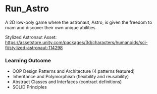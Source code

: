 # Run_Astro
A 2D low-poly game where the astronaut, Astro, is given the freedom to roam and discover their own unique abilities.

Stylized Astronaut Asset: https://assetstore.unity.com/packages/3d/characters/humanoids/sci-fi/stylized-astronaut-114298

### Learning Outcome
- OOP Design Patterns and Architecture (4 patterns featured)
- Inheritance and Polymorphism (flexibility and reusability)
- Abstract Classes and Interfaces (contract definitions)
- SOLID Principles
